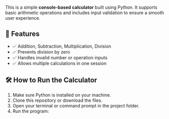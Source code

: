 This is a simple **console-based calculator** built using Python. 
It supports basic arithmetic operations and includes input validation to ensure a smooth user experience.

## 🚀 Features

- ✅ Addition, Subtraction, Multiplication, Division
- ✅ Prevents division by zero
- ✅ Handles invalid number or operation inputs
- ✅ Allows multiple calculations in one session

## 🛠️ How to Run the Calculator

1. Make sure Python is installed on your machine.
2. Clone this repository or download the files.
3. Open your terminal or command prompt in the project folder.
4. Run the program:
